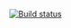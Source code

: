 [![Build status](https://ci.appveyor.com/api/projects/status/5n00ik6xw9aiufag/branch/main?svg=true)](https://ci.appveyor.com/project/SergeiGolybev/apicihw/branch/main)
